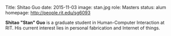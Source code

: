Title: Shitao Guo
date: 2015-11-03
image: stan.jpg
role: Masters
status: alum
homepage: http://people.rit.edu/sg6093

**Shitao "Stan" Guo** is a graduate student in Human-Computer
Interaction at RIT. His current interest lies in personal fabrication
and Internet of things.
